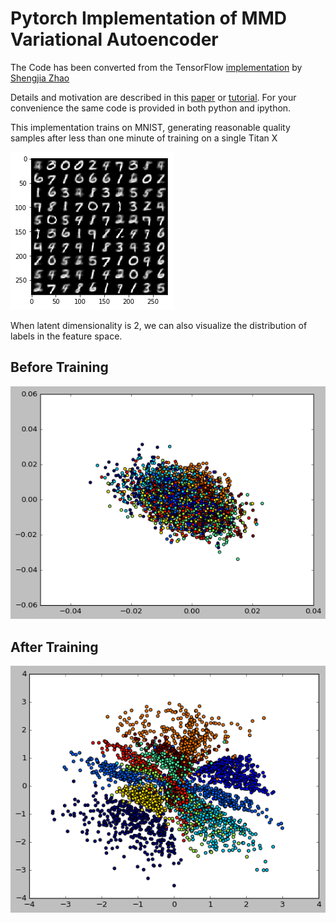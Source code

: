 # Pytorch Implementation of MMD Variational Autoencoder

The Code has been converted from the TensorFlow [implementation](https://github.com/ShengjiaZhao/MMD-Variational-Autoencoder) by [Shengjia Zhao](https://github.com/ShengjiaZhao)

Details and motivation are described in this [paper](https://arxiv.org/abs/1706.02262) or [tutorial](http://szhao.me/2017/06/10/a-tutorial-on-mmd-variational-autoencoders.html). For your convenience the same code is provided in both python and ipython.

This implementation trains on MNIST, generating reasonable quality samples after less than one minute of training on a single Titan X

![mnist](plots/generation.png)

When latent dimensionality is 2, we can also visualize the distribution of labels in the feature space. 

## Before Training
![mnist](plots/scatter-before-training_classic.png)

## After Training
![mnist](plots/scatter-after-training_classic.png)

